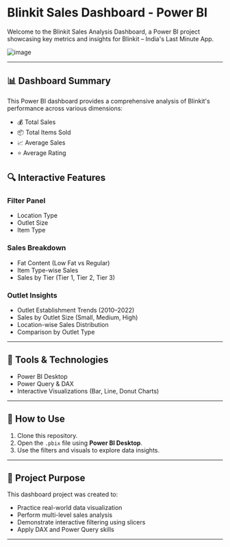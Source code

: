 # Blinkit Sales Dashboard - Power BI

Welcome to the Blinkit Sales Analysis Dashboard, a Power BI project showcasing key metrics and insights for Blinkit – India's Last Minute App.

![image](https://github.com/user-attachments/assets/c8b28d1f-9007-4254-87ad-7703b6063020)

---

## 📊 Dashboard Summary

This Power BI dashboard provides a comprehensive analysis of Blinkit's performance across various dimensions:

- 💰 Total Sales
- 📦 Total Items Sold
- 📈 Average Sales
- ⭐ Average Rating

## 🔍 Interactive Features

### Filter Panel
- Location Type
- Outlet Size
- Item Type

### Sales Breakdown
- Fat Content (Low Fat vs Regular)
- Item Type-wise Sales
- Sales by Tier (Tier 1, Tier 2, Tier 3)

### Outlet Insights
- Outlet Establishment Trends (2010–2022)
- Sales by Outlet Size (Small, Medium, High)
- Location-wise Sales Distribution
- Comparison by Outlet Type

---

## 🧰 Tools & Technologies

- Power BI Desktop  
- Power Query & DAX  
- Interactive Visualizations (Bar, Line, Donut Charts)  

---

## 📁 How to Use

1. Clone this repository.
2. Open the `.pbix` file using **Power BI Desktop**.
3. Use the filters and visuals to explore data insights.

---

## 🎯 Project Purpose

This dashboard project was created to:
- Practice real-world data visualization
- Perform multi-level sales analysis
- Demonstrate interactive filtering using slicers
- Apply DAX and Power Query skills

---


